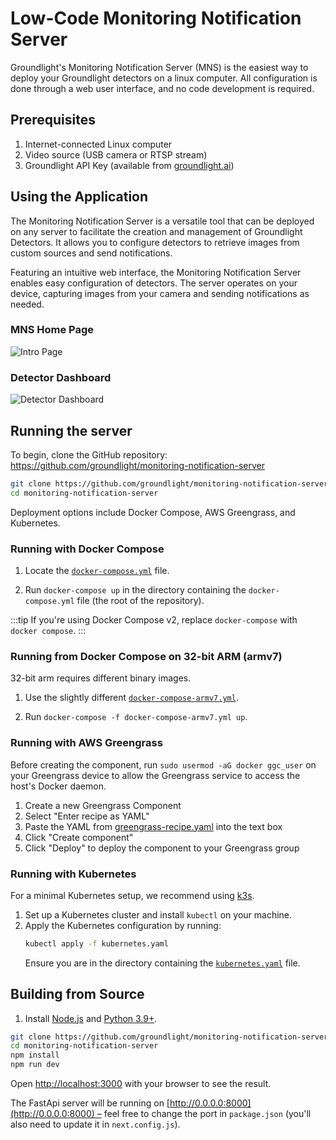 # Low-Code Monitoring Notification Server

Groundlight's Monitoring Notification Server (MNS) is the easiest way to deploy your Groundlight detectors on a linux computer. All configuration is done through a web user interface, and no code development is required.

## Prerequisites

1. Internet-connected Linux computer
2. Video source (USB camera or RTSP stream)
3. Groundlight API Key (available from [groundlight.ai](https://www.groundlight.ai/))

## Using the Application

The Monitoring Notification Server is a versatile tool that can be deployed on any server to facilitate the creation and management of Groundlight Detectors. It allows you to configure detectors to retrieve images from custom sources and send notifications.

Featuring an intuitive web interface, the Monitoring Notification Server enables easy configuration of detectors. The server operates on your device, capturing images from your camera and sending notifications as needed.

### MNS Home Page

![Intro Page](/img/docker-img-frontpage.png)

### Detector Dashboard

![Detector Dashboard](/img/docker-img-dashboard.png)

## Running the server

To begin, clone the GitHub repository: https://github.com/groundlight/monitoring-notification-server

```bash
git clone https://github.com/groundlight/monitoring-notification-server.git
cd monitoring-notification-server
```

Deployment options include Docker Compose, AWS Greengrass, and Kubernetes.

### Running with Docker Compose

1. Locate the [`docker-compose.yml`](https://github.com/groundlight/monitoring-notification-server/blob/main/deploy/docker-compose.yml) file.

2. Run `docker-compose up` in the directory containing the `docker-compose.yml` file (the root of the repository).

:::tip
If you're using Docker Compose v2, replace `docker-compose` with `docker compose`.
:::

### Running from Docker Compose on 32-bit ARM (armv7)

32-bit arm requires different binary images.

1. Use the slightly different [`docker-compose-armv7.yml`](https://github.com/groundlight/monitoring-notification-server/blob/main/deploy/docker-compose-armv7.yml).

2. Run `docker-compose -f docker-compose-armv7.yml up`.

### Running with AWS Greengrass

Before creating the component, run `sudo usermod -aG docker ggc_user` on your Greengrass device to allow the Greengrass service to access the host's Docker daemon.

1. Create a new Greengrass Component
2. Select "Enter recipe as YAML"
3. Paste the YAML from [greengrass-recipe.yaml](https://github.com/groundlight/monitoring-notification-server/blob/main/deploy/greengrass-recipe.yaml) into the text box
4. Click "Create component"
5. Click "Deploy" to deploy the component to your Greengrass group

### Running with Kubernetes

For a minimal Kubernetes setup, we recommend using [k3s](https://k3s.io/).

1. Set up a Kubernetes cluster and install `kubectl` on your machine.
2. Apply the Kubernetes configuration by running:
   ```bash
   kubectl apply -f kubernetes.yaml
   ```
   Ensure you are in the directory containing the [`kubernetes.yaml`](https://github.com/groundlight/monitoring-notification-server/blob/main/deploy/kubernetes.yaml) file.

## Building from Source

1. Install [Node.js](https://nodejs.org/en/download/) and [Python 3.9+](https://www.python.org/downloads/).

```bash
git clone https://github.com/groundlight/monitoring-notification-server
cd monitoring-notification-server
npm install
npm run dev
```

Open [http://localhost:3000](http://localhost:3000) with your browser to see the result.

The FastApi server will be running on [http://0.0.0.0:8000](http://0.0.0.0:8000) – feel free to change the port in `package.json` (you'll also need to update it in `next.config.js`).

